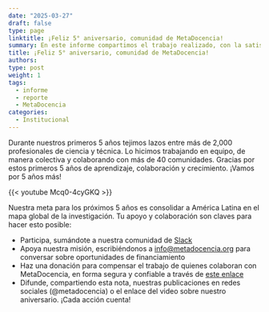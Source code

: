 ```yaml
---
date: "2025-03-27"
draft: false
type: page
linktitle: ¡Feliz 5° aniversario, comunidad de MetaDocencia!
summary: En este informe compartimos el trabajo realizado, con la satisfacción de contribuir a un espacio significativo de construcción colectiva en el camino hacia un futuro sostenible.
title: ¡Feliz 5° aniversario, comunidad de MetaDocencia!
authors: 
type: post
weight: 1
tags: 
  - informe
  - reporte
  - MetaDocencia 
categories:
  - Institucional
---
```


Durante nuestros primeros 5 años tejimos lazos entre más de 2,000 profesionales de ciencia y técnica. Lo hicimos trabajando en equipo, de manera colectiva y colaborando con más de 40 comunidades.
Gracias por estos primeros 5 años de aprendizaje, colaboración y crecimiento. ¡Vamos por 5 años más!

{{< youtube Mcq0-4cyGKQ >}}

Nuestra meta para los próximos 5 años es consolidar a América Latina en el mapa global de la investigación. Tu apoyo y colaboración son claves para hacer esto posible:
- Participa, sumándote a nuestra comunidad de [Slack](https://w3id.org/metadocencia/slack)
- Apoya nuestra misión, escribiéndonos a info@metadocencia.org para conversar sobre oportunidades de financiamiento
- Haz una donación para compensar el trabajo de quienes colaboran con MetaDocencia, en forma segura y confiable a través de [este enlace](https://www.metadocencia.org/donar/)
- Difunde, compartiendo esta nota, nuestras publicaciones en redes sociales (@metadocencia) o el enlace del video sobre nuestro aniversario.
¡Cada acción cuenta!
